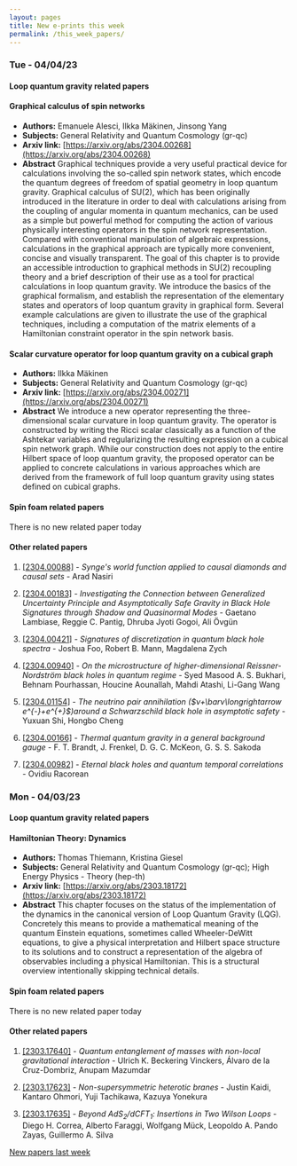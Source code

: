 ```yaml
---
layout: pages
title: New e-prints this week
permalink: /this_week_papers/
---
```




### Tue - 04/04/23

#### Loop quantum gravity related papers

#### **Graphical calculus of spin networks**
 - **Authors:** Emanuele Alesci, Ilkka Mäkinen, Jinsong Yang
 - **Subjects:** General Relativity and Quantum Cosmology (gr-qc)
 - **Arxiv link:** [https://arxiv.org/abs/2304.00268](https://arxiv.org/abs/2304.00268)
 - **Abstract**
 Graphical techniques provide a very useful practical device for calculations involving the so-called spin network states, which encode the quantum degrees of freedom of spatial geometry in loop quantum gravity. Graphical calculus of SU(2), which has been originally introduced in the literature in order to deal with calculations arising from the coupling of angular momenta in quantum mechanics, can be used as a simple but powerful method for computing the action of various physically interesting operators in the spin network representation. Compared with conventional manipulation of algebraic expressions, calculations in the graphical approach are typically more convenient, concise and visually transparent. The goal of this chapter is to provide an accessible introduction to graphical methods in SU(2) recoupling theory and a brief description of their use as a tool for practical calculations in loop quantum gravity. We introduce the basics of the graphical formalism, and establish the representation of the elementary states and operators of loop quantum gravity in graphical form. Several example calculations are given to illustrate the use of the graphical techniques, including a computation of the matrix elements of a Hamiltonian constraint operator in the spin network basis. 

#### **Scalar curvature operator for loop quantum gravity on a cubical graph**
 - **Authors:** Ilkka Mäkinen
 - **Subjects:** General Relativity and Quantum Cosmology (gr-qc)
 - **Arxiv link:** [https://arxiv.org/abs/2304.00271](https://arxiv.org/abs/2304.00271)
 - **Abstract**
 We introduce a new operator representing the three-dimensional scalar curvature in loop quantum gravity. The operator is constructed by writing the Ricci scalar classically as a function of the Ashtekar variables and regularizing the resulting expression on a cubical spin network graph. While our construction does not apply to the entire Hilbert space of loop quantum gravity, the proposed operator can be applied to concrete calculations in various approaches which are derived from the framework of full loop quantum gravity using states defined on cubical graphs. 

#### Spin foam related papers

There is no new related paper today 



#### Other related papers

1. [[2304.00088]](https://arxiv.org/abs/2304.00088) - *Synge's world function applied to causal diamonds and causal sets* - Arad Nasiri

1. [[2304.00183]](https://arxiv.org/abs/2304.00183) - *Investigating the Connection between Generalized Uncertainty Principle  and Asymptotically Safe Gravity in Black Hole Signatures through Shadow and  Quasinormal Modes* - Gaetano Lambiase, Reggie C. Pantig, Dhruba Jyoti Gogoi, Ali Övgün

1. [[2304.00421]](https://arxiv.org/abs/2304.00421) - *Signatures of discretization in quantum black hole spectra* - Joshua Foo, Robert B. Mann, Magdalena Zych

1. [[2304.00940]](https://arxiv.org/abs/2304.00940) - *On the microstructure of higher-dimensional Reissner-Nordström black  holes in quantum regime* - Syed Masood A. S. Bukhari, Behnam Pourhassan, Houcine Aounallah, Mahdi Atashi, Li-Gang Wang

1. [[2304.01154]](https://arxiv.org/abs/2304.01154) - *The neutrino pair annihilation ($ν+\barν\longrightarrow  e^{-}+e^{+}$)around a Schwarzschild black hole in asymptotic safety* - Yuxuan Shi, Hongbo Cheng

1. [[2304.00166]](https://arxiv.org/abs/2304.00166) - *Thermal quantum gravity in a general background gauge* - F. T. Brandt, J. Frenkel, D. G. C. McKeon, G. S. S. Sakoda

1. [[2304.00982]](https://arxiv.org/abs/2304.00982) - *Eternal black holes and quantum temporal correlations* - Ovidiu Racorean



### Mon - 04/03/23

#### Loop quantum gravity related papers

#### **Hamiltonian Theory: Dynamics**
 - **Authors:** Thomas Thiemann, Kristina Giesel
 - **Subjects:** General Relativity and Quantum Cosmology (gr-qc); High Energy Physics - Theory (hep-th)
 - **Arxiv link:** [https://arxiv.org/abs/2303.18172](https://arxiv.org/abs/2303.18172)
 - **Abstract**
 This chapter focuses on the status of the implementation of the dynamics in the canonical version of Loop Quantum Gravity (LQG). Concretely this means to provide a mathematical meaning of the quantum Einstein equations, sometimes called Wheeler-DeWitt equations, to give a physical interpretation and Hilbert space structure to its solutions and to construct a representation of the algebra of observables including a physical Hamiltonian. This is a structural overview intentionally skipping technical details. 

#### Spin foam related papers

There is no new related paper today 



#### Other related papers

1. [[2303.17640]](https://arxiv.org/abs/2303.17640) - *Quantum entanglement of masses with non-local gravitational interaction* - Ulrich K. Beckering Vinckers, Álvaro de la Cruz-Dombriz, Anupam Mazumdar

1. [[2303.17623]](https://arxiv.org/abs/2303.17623) - *Non-supersymmetric heterotic branes* - Justin Kaidi, Kantaro Ohmori, Yuji Tachikawa, Kazuya Yonekura

1. [[2303.17635]](https://arxiv.org/abs/2303.17635) - *Beyond AdS$_2$/dCFT$_1$: Insertions in Two Wilson Loops* - Diego H. Correa, Alberto Faraggi, Wolfgang Mück, Leopoldo A. Pando Zayas, Guillermo A. Silva






[New papers last week]({{site.url}}/archived/weekly/pre-prints/2023/04/03/archived_weekly_papers.html)